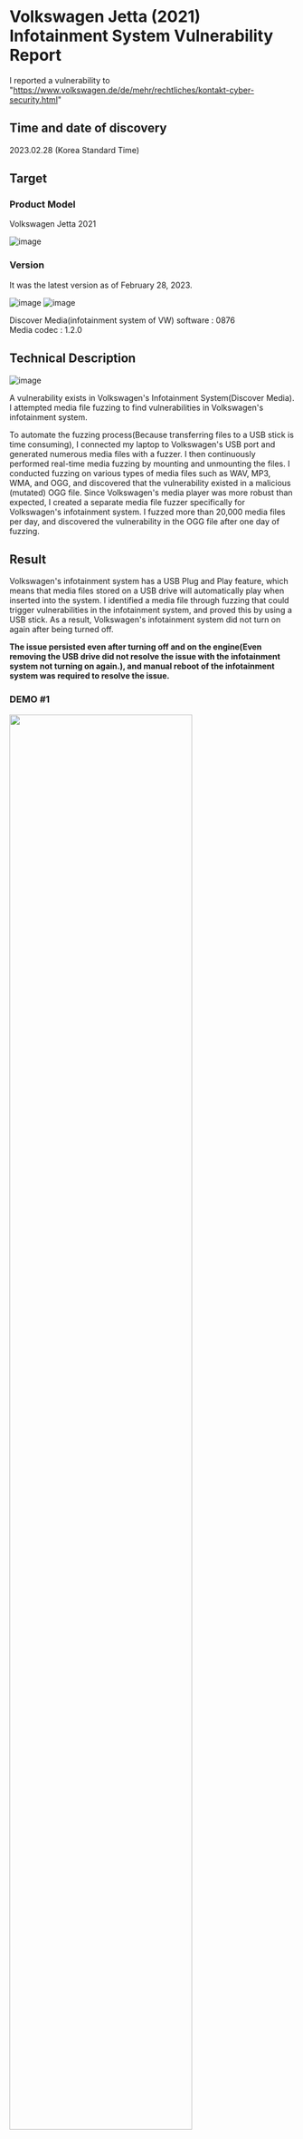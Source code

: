 # Volkswagen Jetta (2021) Infotainment System Vulnerability Report

I reported a vulnerability to "https://www.volkswagen.de/de/mehr/rechtliches/kontakt-cyber-security.html"

## Time and date of discovery
2023.02.28 (Korea Standard Time)

## Target
### Product Model

Volkswagen Jetta 2021

![image](https://user-images.githubusercontent.com/35731091/229760465-de19eacf-6f1c-499b-affd-fdefdc7a43b4.png)

### Version

It was the latest version as of February 28, 2023.

![image](https://user-images.githubusercontent.com/35731091/229760756-310af850-921a-4dbf-8da1-9e9c13bd9506.png)
![image](https://user-images.githubusercontent.com/35731091/229760781-ca76aa93-0cdc-47b6-a4fe-5dbcbd9d36db.png)

Discover Media(infotainment system of VW) software : 0876 </br>
Media codec : 1.2.0

## Technical Description

![image](https://user-images.githubusercontent.com/35731091/229762099-36991d9d-1487-41ae-b9d9-b15e1065be14.png)

A vulnerability exists in Volkswagen's Infotainment System(Discover Media).
I attempted media file fuzzing to find vulnerabilities in Volkswagen's infotainment system.

To automate the fuzzing process(Because transferring files to a USB stick is time consuming), I connected my laptop to Volkswagen's USB port and generated numerous media files with a fuzzer. I then continuously performed real-time media fuzzing by mounting and unmounting the files.
I conducted fuzzing on various types of media files such as WAV, MP3, WMA, and OGG, and discovered that the vulnerability existed in a malicious (mutated) OGG file.
Since Volkswagen's media player was more robust than expected, I created a separate media file fuzzer specifically for Volkswagen's infotainment system.
I fuzzed more than 20,000 media files per day, and discovered the vulnerability in the OGG file after one day of fuzzing.

## Result
Volkswagen's infotainment system has a USB Plug and Play feature, which means that media files stored on a USB drive will automatically play when inserted into the system.
I identified a media file through fuzzing that could trigger vulnerabilities in the infotainment system, and proved this by using a USB stick. 
As a result, Volkswagen's infotainment system did not turn on again after being turned off. 

**The issue persisted even after turning off and on the engine(Even removing the USB drive did not resolve the issue with the infotainment system not turning on again.), and manual reboot of the infotainment system was required to resolve the issue.**

### DEMO #1
<img width="80%" src="https://user-images.githubusercontent.com/35731091/229770054-6dea74c0-08d7-40e9-bec4-037a053eb421.mp4"/>

### DEMO #2
<img width="80%" src="https://user-images.githubusercontent.com/35731091/229767110-531f5a83-3133-4d06-8bde-09e6246434ee.mp4"/>

## Impact
![image](https://user-images.githubusercontent.com/35731091/229776652-01f61c89-8601-42e4-bab3-4419f16d338e.png)

When a USB is inserted into the port, the media file is automatically played and the Infotainment System is forcibly terminated. This can be a problem with availability. 
Furthermore, if the crash is caused by a memory-related bug (such as Overflow, OOB, Over Read/Write), it can lead to serious security issues such as Remote Code Execution. Therefore, if you can analyze the crash of the media player, you may be able to identify the cause of the vulnerability.

## Volkswagen's response
Volkswagen acknowledged the report as a vulnerability

![image](https://user-images.githubusercontent.com/35731091/229770832-46b0aed6-74e0-4616-a7a9-0fed197bdff1.png)

